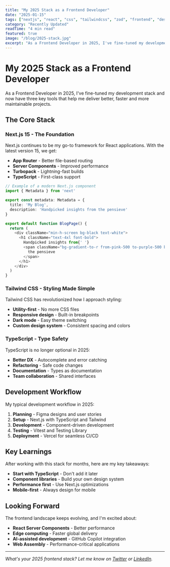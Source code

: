 ```yaml
---
title: "My 2025 Stack as a Frontend Developer"
date: "2025-01-15"
tags: ["nextjs", "react", "css", "tailwindcss", "zod", "frontend", "design", "less"]
category: "Recently Updated"
readTime: "4 min read"
featured: true
image: "/blog/2025-stack.jpg"
excerpt: "As a Frontend Developer in 2025, I've fine-tuned my development stack and now have three key tools that help me deliver better, faster and more maintainable projects."
---
```


# My 2025 Stack as a Frontend Developer

As a Frontend Developer in 2025, I've fine-tuned my development stack and now have three key tools that help me deliver better, faster and more maintainable projects.

## The Core Stack

### Next.js 15 - The Foundation
Next.js continues to be my go-to framework for React applications. With the latest version 15, we get:

- **App Router** - Better file-based routing
- **Server Components** - Improved performance
- **Turbopack** - Lightning-fast builds
- **TypeScript** - First-class support

```typescript
// Example of a modern Next.js component
import { Metadata } from 'next'

export const metadata: Metadata = {
  title: 'My Blog',
  description: 'Handpicked insights from the pensieve'
}

export default function BlogPage() {
  return (
    <div className="min-h-screen bg-black text-white">
      <h1 className="text-4xl font-bold">
        Handpicked insights from{' '}
        <span className="bg-gradient-to-r from-pink-500 to-purple-500 bg-clip-text text-transparent">
          the pensieve
        </span>
      </h1>
    </div>
  )
}
```

### Tailwind CSS - Styling Made Simple
Tailwind CSS has revolutionized how I approach styling:

- **Utility-first** - No more CSS files
- **Responsive design** - Built-in breakpoints
- **Dark mode** - Easy theme switching
- **Custom design system** - Consistent spacing and colors

### TypeScript - Type Safety
TypeScript is no longer optional in 2025:

- **Better DX** - Autocomplete and error catching
- **Refactoring** - Safe code changes
- **Documentation** - Types as documentation
- **Team collaboration** - Shared interfaces

## Development Workflow

My typical development workflow in 2025:

1. **Planning** - Figma designs and user stories
2. **Setup** - Next.js with TypeScript and Tailwind
3. **Development** - Component-driven development
4. **Testing** - Vitest and Testing Library
5. **Deployment** - Vercel for seamless CI/CD

## Key Learnings

After working with this stack for months, here are my key takeaways:

- **Start with TypeScript** - Don't add it later
- **Component libraries** - Build your own design system
- **Performance first** - Use Next.js optimizations
- **Mobile-first** - Always design for mobile

## Looking Forward

The frontend landscape keeps evolving, and I'm excited about:

- **React Server Components** - Better performance
- **Edge computing** - Faster global delivery
- **AI-assisted development** - GitHub Copilot integration
- **Web Assembly** - Performance-critical applications

---

*What's your 2025 frontend stack? Let me know on [Twitter](https://twitter.com/kylinmiao) or [LinkedIn](https://linkedin.com/in/kylinmiao).*
